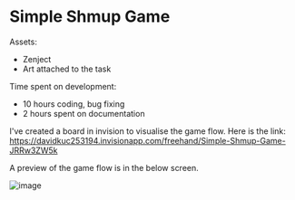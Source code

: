 # Simple Shmup Game
 
Assets:
- Zenject
- Art attached to the task

Time spent on development:
- 10 hours coding, bug fixing
- 2 hours spent on documentation

I've created a board in invision to visualise the game flow.
Here is the link: https://davidkuc253194.invisionapp.com/freehand/Simple-Shmup-Game-JRRw3ZW5k

A preview of the game flow is in the below screen.

![image](https://user-images.githubusercontent.com/91789757/214823979-5b766533-41e6-4df2-a850-b843d7b85003.png)
